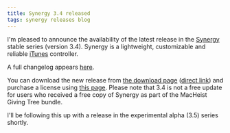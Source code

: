 ```yaml
---
title: Synergy 3.4 released
tags: synergy releases blog
---
```


I'm pleased to announce the availability of the latest release in the [Synergy](/wiki/Synergy) stable series (version 3.4). Synergy is a lightweight, customizable and reliable [iTunes](/wiki/iTunes) controller.

A full changelog appears [here](http://typechecked.net/a/products/synergy-classic/history/#3.4).

You can download the new release from [the download page](http://typechecked.net/a/products/synergy-classic/download/) ([direct link](http://typechecked.net/download.php?item=SynergyJaguar.zip)) and purchase a license using [this page](https://typechecked.net/a/products/synergy-classic/purchase/). Please note that 3.4 is not a free update for users who received a free copy of Synergy as part of the MacHeist Giving Tree bundle.

I'll be following this up with a release in the experimental alpha (3.5) series shortly.
